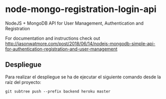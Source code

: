 # node-mongo-registration-login-api

NodeJS + MongoDB API for User Management, Authentication and Registration

For documentation and instructions check out http://jasonwatmore.com/post/2018/06/14/nodejs-mongodb-simple-api-for-authentication-registration-and-user-management

## Despliegue

Para realizar el despliegue se ha de ejecutar el siguiente comando desde la raíz del proyecto:

    git subtree push --prefix backend heroku master
